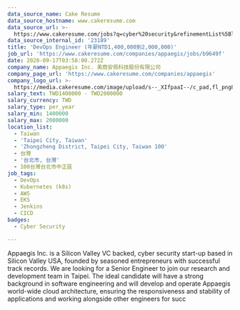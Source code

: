```yaml
---
data_source_name: Cake Resume
data_source_hostname: www.cakeresume.com
data_source_url: >-
  https://www.cakeresume.com/jobs?q=cyber%20security&refinementList%5Blang_name%5D%5B0%5D=English&refinementList%5Bsalary_type%5D=per_year&range%5Bsalary_range%5D%5Bmin%5D=1000000
data_source_internal_id: '23189'
title: 'DevOps Engineer (年薪NTD1,400,000到2,000,000)'
job_url: 'https://www.cakeresume.com/companies/appaegis/jobs/b9649f'
date: 2020-09-17T03:58:00.272Z
company_name: Appaegis Inc. 美商安佩科技股份有限公司
company_page_url: 'https://www.cakeresume.com/companies/appaegis'
company_logo_url: >-
  https://media.cakeresume.com/image/upload/s--_XIfpaaI--/c_pad,fl_png8,h_200,w_200/v1611108113/swcnj487hn4rqaefz8cj.png
salary_text: TWD1400000 - TWD2000000
salary_currency: TWD
salary_type: per_year
salary_min: 1400000
salary_max: 2000000
location_list:
  - Taiwan
  - 'Taipei City, Taiwan'
  - 'Zhongzheng District, Taipei City, Taiwan 100'
  - 台灣
  - '台北市, 台灣'
  - 100台灣台北市中正區
job_tags:
  - DevOps
  - Kubernetes (k8s)
  - AWS
  - EKS
  - Jenkins
  - CICD
badges:
  - Cyber Security

---
```


Appaegis Inc. is a Silicon Valley VC backed, cyber security start-up based in Silicon Valley USA, founded by seasoned entrepreneurs with successful track records. We are looking for a Senior Engineer to join our research and development team in Taipei. The ideal candidate will have a strong background in software engineering and will develop and operate Appaegis world-wide cloud architecture, ensuring the responsiveness and stability of applications and working alongside other engineers for succ